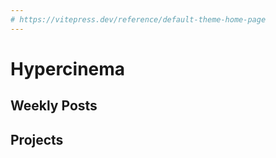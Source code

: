 ```yaml
---
# https://vitepress.dev/reference/default-theme-home-page
---
```


# Hypercinema

## Weekly Posts

## Projects

